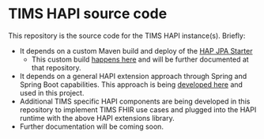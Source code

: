 # TIMS HAPI source code

This repository is the source code for the TIMS HAPI instance(s). Briefly:

- It depends on a custom Maven build and deploy of the [HAP JPA Starter](https://github.com/hapifhir/hapi-fhir-jpaserver-starter)
  - This custom build [happens here](https://github.com/ShahimEssaid/hapi-fhir-jpaserver-starter-builds) and will be further documented at that repository.
- It depends on a general HAPI extension approach through Spring and Spring Boot capabilities. This approach is being [developed here](https://github.com/ShahimEssaid/hapi-extensions/tree/dev) and used in this project.
- Additional TIMS specific HAPI components are being developed in this repository to implement TIMS FHIR use cases and plugged into the HAPI runtime with the above HAPI extensions library.
- Further documentation will be coming soon.
